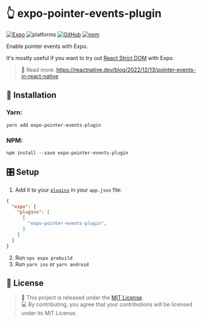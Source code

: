 # 👆 expo-pointer-events-plugin

[![Expo][34]][35]
![platforms][7]
[![GitHub][9]][10]
[![npm][13]][14]

Enable pointer events with Expo. 

It's mostly useful if you want to try out [React Strict DOM](https://facebook.github.io/react-strict-dom/) with Expo.

> 🔗 Read more: https://reactnative.dev/blog/2022/12/13/pointer-events-in-react-native


##  🔧 Installation
### Yarn:
```
yarn add expo-pointer-events-plugin
```
### NPM:
```
npm install --save expo-pointer-events-plugin
```

## 🎛 Setup
1. Add it to your [`plugins`](https://docs.expo.dev/config-plugins/introduction/#use-a-config-plugin) in your `app.json` file:  

```json
{
  "expo": {
    "plugins": [
      [
        "expo-pointer-events-plugin",
      ]
    ]
  }
}
```


2. Run `npx expo prebuild`
3. Run `yarn ios` or `yarn android`

## 📃 License

> 📃 This project is released under the [MIT License](LICENSE). \
> 💻 By contributing, you agree that your contributions will be licensed under its MIT License.

[7]: https://img.shields.io/badge/platforms-Android%20%7C%20iOS-brightgreen.svg?style=flat-square&colorB=191A17
[9]: https://img.shields.io/github/license/LunatiqueCoder/expo-pointer-events-plugin
[10]: https://github.com/LunatiqueCoder/expo-pointer-events-plugin/blob/master/LICENSE
[13]: https://img.shields.io/npm/v/expo-pointer-events-plugin
[14]: https://www.npmjs.com/package/expo-pointer-events-plugin
[28]: https://www.jetbrains.com/
[33]: https://user-images.githubusercontent.com/55203625/213786907-b95dfb4b-08bf-4449-a055-72edf401da23.png
[34]: https://img.shields.io/badge/-Expo-282C34?style=flat-square&logo=expo&logoColor=#D04A37
[35]: https://expo.dev/




